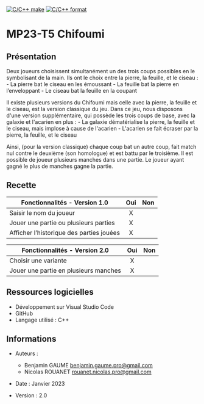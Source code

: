 [![C/C++ make](https://github.com/btssn-lasalle84/MP23-T5/actions/workflows/c-cpp.yml/badge.svg?branch=develop)](https://github.com/btssn-lasalle84/MP23-T5/actions/workflows/c-cpp.yml) [![C/C++ format](https://github.com/btssn-lasalle84/MP23-T5/actions/workflows/cppformat.yml/badge.svg?branch=develop)](https://github.com/btssn-lasalle84/MP23-T5/actions/workflows/cppformat.yml)

# MP23-T5 Chifoumi

## Présentation

Deux joueurs choisissent simultanément un des trois coups possibles en le symbolisant de la main. Ils ont le choix entre la pierre, la feuille, et le ciseau :
    - La pierre bat le ciseau en les émoussant
    - La feuille bat la pierre en l’enveloppant
    - Le ciseau bat la feuille en la coupant

Il existe plusieurs versions du Chifoumi mais celle avec la pierre, la feuille et le ciseau, est la version classique du jeu.
Dans ce jeu, nous disposons d'une version supplémentaire, qui possède les trois coups de base, avec la galaxie et l'acarien en plus :
    - La galaxie dématérialise la pierre, la feuille et le ciseau,
      mais implose à cause de l'acarien
    - L'acarien se fait écraser par la pierre, la feuille, et le ciseau

Ainsi, (pour la version classique) chaque coup bat un autre coup, fait match nul contre le deuxième (son homologue) et est battu par le troisième.
Il est possible de joueur plusieurs manches dans une partie. Le joueur ayant gagné le plus de manches gagne la partie.

## Recette

|Fonctionnalités - Version 1.0            |Oui|Non|
|-----------------------------------------|:-:|:-:|
|Saisir le nom du joueur                  | X |   |
|Jouer une partie ou plusieurs parties    | X |   |
|Afficher l’historique des parties jouées | X |   |

|Fonctionnalités - Version 2.0            |Oui|Non|
|-----------------------------------------|:-:|:-:|
|Choisir une variante                     | X |   |
|Jouer une partie en plusieurs manches    | X |   |

## Ressources logicielles

- Développement sur Visual Studio Code
- GitHub
- Langage utilisé : C++

## Informations

- Auteurs :
  - Benjamin GAUME      <benjamin.gaume.pro@gmail.com>
  - Nicolas ROUANET     <rouanet.nicolas.pro@gmail.com>

- Date : Janvier 2023

- Version : 2.0
